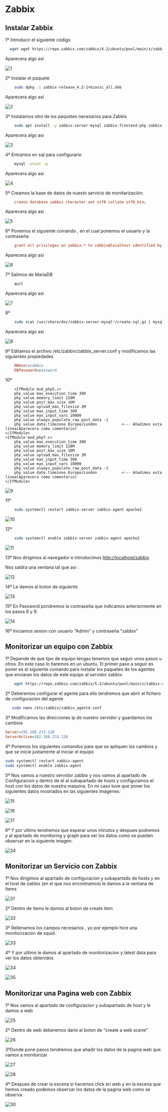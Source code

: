# Zabbix

## Instalar Zabbix

1º Introducir el siguiente código

```bash
  wget wget https://repo.zabbix.com/zabbix/4.2/ubuntu/pool/main/z/zabbix-release/zabbix-release_4.2-1+bionic_all.deb
```

Aparecera algo asi

![1](./imagenes/1.png)

2º Instalar el paquete

```bash
	sudo dpkg -i zabbix-release_4.2-1+bionic_all.deb
```

Aparecera algo asi

![2](./imagenes/2.png)


3º Instalamos otro de los paquetes necesarios para Zabbix

```bash
	sudo apt install -y zabbix-server-mysql zabbix-frontend-php zabbix-agent
```

Aparecera algo asi

![3](./imagenes/3.png)

4º Entramos en sql para configurarlo

```bash
	mysql -uroot -p
```

Aparecera algo asi

![4](./imagenes/4.png)


5º Creamos la base de datos de nuesto servicio de monitarización:

```ini
	create database zabbix character set utf8 collate utf8_bin;
```

Aparecera algo asi

![5](./imagenes/5.png)

6º Ponemos el siguiente comando , en el cual ponemos el usuario y la contraseña:

```ini
	grant all privileges on zabbix.* to zabbix@localhost identified by 'password';
```

Aparecera algo asi

![6](./imagenes/6.png)

7º Salimos de MariaDB

```bash
	quit
```

Aparecera algo asi

![7](./imagenes/7.png)


8º

```bash
	sudo zcat /usr/share/doc/zabbix-server-mysql*/create.sql.gz | mysql -uzabbix -p zabbix
```

Aparecera algo asi

![8](./imagenes/8.png)

9º Editamos el archivo /etc/zabbix/zabbix_server.conf y modificamos las siguientes propiedades

```ini
	DBUser=zabbix
	DBPassword=password
```

10º

```ini-- 
	<IfModule mod_php5.c>
    php_value max_execution_time 300
    php_value memory_limit 128M
    php_value post_max_size 16M
    php_value upload_max_filesize 2M
    php_value max_input_time 300
    php_value max_input_vars 10000
    php_value always_populate_raw_post_data -1
    php_value date.timezone Europe/London			<--- Añadimos esta línea(Aparecera como comentario)
</IfModule>
<IfModule mod_php7.c>
    php_value max_execution_time 300
    php_value memory_limit 128M
    php_value post_max_size 16M
    php_value upload_max_filesize 2M
    php_value max_input_time 300
    php_value max_input_vars 10000
    php_value always_populate_raw_post_data -1
    php_value date.timezone Europe/London			<--- Añadimos esta línea(Aparecera como comentario)
</IfModule>
```

![9](./imagenes/9.png)

11º

```bash
	sudo systemctl restart zabbix-server zabbix-agent apache2
```

![10](./imagenes/10.png)

12º

```bash
	sudo systemctl enable zabbix-server zabbix-agent apache2
```
![11](./imagenes/11.png)

13º Nos dirigimos al navegador e introducimos  [http://localhost/zabbix](http://localhost/zabbix)

Nos saldra una ventana tal que asi :

![12](./imagenes/12.png)

14º Le damos al boton de siguiente

![13](./imagenes/13.png)

15º En Password pondremos la contraseña que indicamos anteriormente en los pasos 6 y 9. 

![14](./imagenes/14.png)

16º Iniciamos sesion con usuario "Admin" y contraseña "zabbix" 

## Monitorizar un equipo con Zabbix

1º Depende de que tipo de equipo tengas tenemos que seguir unos pasos u otros. En este caso lo haremos en un ubuntu.
El primer paso a seguir es poner es el siguiente comando para instalar los paquetes de los agentes que enviaran los datos de este equipo al servidor zabbix:

```bash
	wget https://repo.zabbix.com/zabbix/5.2/ubuntu/pool/main/z/zabbix-release/zabbix-release_5.2.1+ubuntu20.04_all.deb
```

 2º Deberemos configurar el agente para ello tendremos que abrir el fichero de configuracion del agente

 ```bash
	sudo nano /etc/zabbix/zabbix_agentd.conf
```

3º Modificamos las direcciones ip de nuestro servidor y guardamos los cambios

```ini
Server=192.168.233.128
ServerActive=192.168.233.128
```
 
 4º Ponemos los siguientes comandos para que se apliquen los cambios y que se inicie justamente al iniciar el equipo

  ```bash
sudo systemctl restart zabbix-agent 
sudo systemctl enable zabbix-agent
```

5º Nos vamos a nuestro servidor zabbix y nos vamos al apartado de Configuracion y dentro de el al subapartado de hosts y configuramos el host con los datos de nuestra maquina. En mi caso tuve que poner los siguientes datos mostrados en las siguientes imagenes:

![15](./imagenes/15.png)

![16](./imagenes/16.png)

![17](./imagenes/17.png)

6º Y por ultimo tendremos que esperar unos minutos y despues podremos y al apartado de monitoring y graph para ver los datos como se pueden observar en la siguiente imagen:

![24](./imagenes/24.png)

## Monitorizar un Servicio con Zabbix

1º Nos dirigimos al apartado de configuracion y subapartado de hosts y en el host de zabbix (en el que nos encontramos) le damos a la ventana de Items

![31](./imagenes/31.png)

2º Dentro de items le damos al boton de create item

![32](./imagenes/32.png)

3º Rellenamos los campos necesarios , yo por ejemplo hice una monitorizacion de squid.

![33](./imagenes/33.png)

4º Y por ultimo le damos al apartado de monitorizacion y latest data para ver los datos obtenidos

![34](./imagenes/34.png)

![35](./imagenes/35.png)

## Monitorizar una Pagina web con Zabbix

1º Nos vamos al apartado de configuracion y subapartado de host y le damos a web

![25](./imagenes/25.png)

2º Dentro de web deberemos darle al boton de "create a web scene"

![26](./imagenes/26.png)

3ºDonde pone pasos tendremos que añadir los datos de la pagina web que vamos a monitorizar 

![27](./imagenes/27.png)

![28](./imagenes/28.png)

4º Despues de crear la escena si hacemos click en web y en la escena que hemos creado podemos observar los datos de la pagina web como se observa.

![30](./imagenes/30.png)
